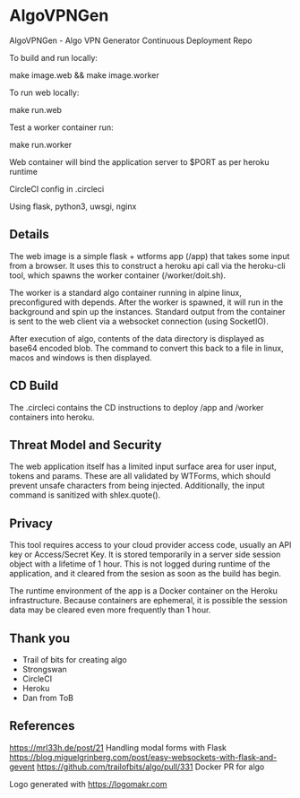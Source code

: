 # AlgoVPNGen
AlgoVPNGen - Algo VPN Generator
Continuous Deployment Repo

To build and run locally:

make image.web && make image.worker

To run web locally:

make run.web

Test a worker container run:

make run.worker


Web container will bind the application server to $PORT as per heroku runtime

CircleCI config in .circleci

Using flask, python3, uwsgi, nginx


## Details

The web image is a simple flask + wtforms app (/app) that takes some input from a browser.
It uses this to construct a heroku api call via the heroku-cli tool, which spawns the worker container (/worker/doit.sh).

The worker is a standard algo container running in alpine linux, preconfigured with depends.
After the worker is spawned, it will run in the background and spin up the instances.
Standard output from the container is sent to the web client via a websocket connection (using SocketIO).

After execution of algo, contents of the data directory is displayed as base64 encoded blob.
The command to convert this back to a file in linux, macos and windows is then displayed.

## CD Build

The .circleci contains the CD instructions to deploy /app and /worker containers into heroku.


## Threat Model and Security
The web application itself has a limited input surface area for user input, tokens and params.
These are all validated by WTForms, which should prevent unsafe characters from being injected.
Additionally, the input command is sanitized with shlex.quote().

## Privacy
This tool requires access to your cloud provider access code, usually an API key or Access/Secret Key.
It is stored temporarily in a server side session object with a lifetime of 1 hour.
This is not logged during runtime of the application, and it cleared from the sesion as soon as the build has begin.

The runtime environment of the app is a Docker container on the Heroku infrastructure. Because containers are ephemeral,
it is possible the session data may be cleared even more frequently than 1 hour.

## Thank you
* Trail of bits for creating algo
* Strongswan
* CircleCI
* Heroku
* Dan from ToB

## References
https://mrl33h.de/post/21 Handling modal forms with Flask
https://blog.miguelgrinberg.com/post/easy-websockets-with-flask-and-gevent
https://github.com/trailofbits/algo/pull/331 Docker PR for algo

Logo generated with https://logomakr.com